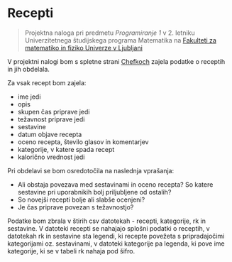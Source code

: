 # Recepti

> Projektna naloga pri predmetu *Programiranje 1* v 2. letniku Univerzitetnega študijskega programa Matematika na [Fakulteti za matematiko in fiziko Univerze v Ljubljani](https://www.fmf.uni-lj.si/sl/)

V projektni nalogi bom s spletne strani [Chefkoch](https://www.chefkoch.de/rs/s0/Rezepte.html) zajela podatke o receptih in jih obdelala. 

Za vsak recept bom zajela:
- ime jedi
- opis
- skupen čas priprave jedi
- težavnost priprave jedi
- sestavine
- datum objave recepta
- oceno recepta, število glasov in komentarjev
- kategorije, v katere spada recept
- kalorično vrednost jedi

Pri obdelavi se bom osredotočila na naslednja vprašanja:
- Ali obstaja povezava med sestavinami in oceno recepta? So katere sestavine pri uporabnikih bolj priljubljene od ostalih?
- So novejši recepti bolje ali slabše ocenjeni?
- Je čas priprave povezan s težavnostjo?

Podatke bom zbrala v štirih csv datotekah - recepti, kategorije, rk in sestavine. V datoteki recepti se nahajajo splošni podatki o receptih, v datotekah rk in sestavine sta legendi, ki recepte povežeta s pripradajočimi kategorijami oz. sestavinami, v datoteki kategorije pa legenda, ki pove ime kategorije, ki se v tabeli rk nahaja pod šifro.